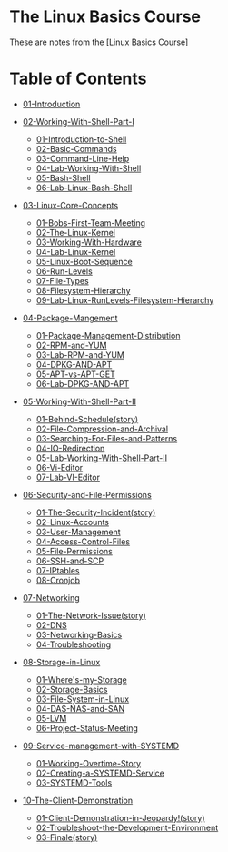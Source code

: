 # The Linux Basics Course

These are notes from the [Linux Basics Course]

# Table of Contents

- [01-Introduction](docs/01-Introduction)

- [02-Working-With-Shell-Part-I](docs/02-Working-With-Shell-Part-I)

  - [01-Introduction-to-Shell](docs/02-Working-With-Shell-Part-I/01-Introduction-to-Shell.md)
  - [02-Basic-Commands](docs/02-Working-With-Shell-Part-I/02-Basic-Commands.md)
  - [03-Command-Line-Help](docs/02-Working-With-Shell-Part-I/03-Command-Line-Help.md)
  - [04-Lab-Working-With-Shell](docs/02-Working-With-Shell-Part-I/04-lab-working-with-shell.md)
  - [05-Bash-Shell](docs/02-Working-With-Shell-Part-I/05-Bash-Shell.md)
  - [06-Lab-Linux-Bash-Shell](docs/02-Working-With-Shell-Part-I/06-Lab-Linux-Bash-Shell.md)
  
- [03-Linux-Core-Concepts](docs/03-Linux-Core-Concepts)

  - [01-Bobs-First-Team-Meeting](docs/03-Linux-Core-Concepts/01-Bobs-first-team-meeting.md)
  - [02-The-Linux-Kernel](docs/03-Linux-Core-Concepts/02-The-Linux-Kernel.md)
  - [03-Working-With-Hardware](docs/03-Linux-Core-Concepts/03-Working-with-hardware.md)
  - [04-Lab-Linux-Kernel](docs/03-Linux-Core-Concepts/04-Lab-Linux-Kernel.md)
  - [05-Linux-Boot-Sequence](docs/03-Linux-Core-Concepts/05-Linux-Boot-Sequence.md)
  - [06-Run-Levels](docs/03-Linux-Core-Concepts/06-Run-Levels.md)
  - [07-File-Types](docs/03-Linux-Core-Concepts/07-File-Types.md)
  - [08-Filesystem-Hierarchy](docs/03-Linux-Core-Concepts/08-Filesystem-Hierarchy.md)
  - [09-Lab-Linux-RunLevels-Filesystem-Hierarchy](docs/03-Linux-Core-Concepts/09-Lab-Linux-RunLevels-Filesystem-Hierarchy.md)


- [04-Package-Mangement](docs/04-Package-Mangement)

  - [01-Package-Management-Distribution](docs/04-Package-Mangement/01-Package-Management-Distribution.md)
  - [02-RPM-and-YUM](docs/04-Package-Mangement/02-RPM-and-YUM.md)
  - [03-Lab-RPM-and-YUM](docs/04-Package-Mangement/03-Lab-RPM-and-YUM.md)
  - [04-DPKG-AND-APT](docs/04-Package-Mangement/04-DPKG-AND-APT.md)
  - [05-APT-vs-APT-GET](docs/04-Package-Mangement/05-APT-vs-APT-GET.md)
  - [06-Lab-DPKG-AND-APT](docs/04-Package-Mangement/06-Lab-DPKG-AND-APT.md)


- [05-Working-With-Shell-Part-II](docs/05-Working-With-Shell-Part-II)

  - [01-Behind-Schedule(story)](docs/05-Working-With-Shell-Part-II/01-Behind-Schedule(story).md)
  - [02-File-Compression-and-Archival](docs/05-Working-With-Shell-Part-II/02-File-Compression-and-Archival.md)
  - [03-Searching-For-Files-and-Patterns](docs/05-Working-With-Shell-Part-II/03-Searching-for-files-and-patterns.md)
  - [04-IO-Redirection](docs/05-Working-With-Shell-Part-II/04-IO-Redirection.md)
  - [05-Lab-Working-With-Shell-Part-II](docs/05-Working-With-Shell-Part-II/05-Lab-Working-With-Shell-Part-II.md)
  - [06-Vi-Editor](docs/05-Working-With-Shell-Part-II/06-Vi-Editor.md)
  - [07-Lab-VI-Editor](docs/05-Working-With-Shell-Part-II/07-Lab-VI-Editor.md)

- [06-Security-and-File-Permissions](docs/06-Security-and-File-Permissions)

  - [01-The-Security-Incident(story)](docs/06-Security-and-File-Permissions/01-The-Security-Incident(story).md)
  - [02-Linux-Accounts](docs/06-Security-and-File-Permissions/02-Linux-Accounts.md)
  - [03-User-Management](docs/06-Security-and-File-Permissions/03-User-Management.md)
  - [04-Access-Control-Files](docs/06-Security-and-File-Permissions/04-Access-Control-Files.md)
  - [05-File-Permissions](docs/06-Security-and-File-Permissions/05-File-Permissions.md)
  - [06-SSH-and-SCP](docs/06-Security-and-File-Permissions/06-SSH-and-SCP.md)
  - [07-IPtables](docs/06-Security-and-File-Permissions/07-IPtables.md)
  - [08-Cronjob](docs/06-Security-and-File-Permissions/08-Cronjob.md)

- [07-Networking](docs/07-Networking)

  - [01-The-Network-Issue(story)](docs/07-Networking/01-The-Network-Issue(story).md)
  - [02-DNS](docs/07-Networking/02-DNS.md)
  - [03-Networking-Basics](docs/07-Networking/03-Networking-Basics.md)
  - [04-Troubleshooting](docs/07-Networking/04-Troubleshooting.md)

- [08-Storage-in-Linux](docs/08-Storage-in-Linux)

  - [01-Where's-my-Storage](docs/08-Storage-in-Linux/01-Where's-my-Storage.md)
  - [02-Storage-Basics](docs/08-Storage-in-Linux/02-Storage-Basics.md)
  - [03-File-System-in-Linux](docs/08-Storage-in-Linux/03-File-System-in-Linux.md)
  - [04-DAS-NAS-and-SAN](docs/08-Storage-in-Linux/04-DAS-NAS-and-SAN.md)
  - [05-LVM](docs/08-Storage-in-Linux/05-LVM.md)
  - [06-Project-Status-Meeting](docs/08-Storage-in-Linux/06-Project-Status-Meeting.md)

- [09-Service-management-with-SYSTEMD](docs/09-Service-management-with-SYSTEMD)

  - [01-Working-Overtime-Story](docs/09-Service-management-with-SYSTEMD/01-Working-Overtime-Story.md)
  - [02-Creating-a-SYSTEMD-Service](docs/09-Service-management-with-SYSTEMD/02-Creating-a-SYSTEMD-Service.md)
  - [03-SYSTEMD-Tools](docs/09-Service-management-with-SYSTEMD/03-SYSTEMD-Tools.md)

- [10-The-Client-Demonstration](docs/10-The-Client-Demonstration)

  - [01-Client-Demonstration-in-Jeopardy!(story)](docs/10-The-Client-Demonstration/01-Client-Demonstration-in-Jeopardy!(story).md)
  - [02-Troubleshoot-the-Development-Environment](docs/10-The-Client-Demonstration/02-Troubleshoot-the-Development-Environment.md)
  - [03-Finale(story)](docs/10-The-Client-Demonstration/03-Finale(story).md)
